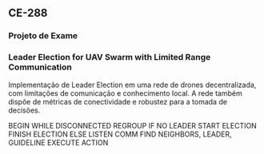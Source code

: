 ## CE-288 

### Projeto de Exame
### Leader Election for UAV Swarm with Limited Range Communication

Implementação de Leader Election em uma rede de drones decentralizada, com limitações de comunicação e conhecimento local. A rede também dispõe de métricas de conectividade e robustez para a tomada de decisões.





BEGIN
WHILE DISCONNECTED
    REGROUP
IF NO LEADER
    START ELECTION
    FINISH ELECTION
ELSE
    LISTEN COMM
    FIND NEIGHBORS, LEADER, GUIDELINE
    EXECUTE ACTION